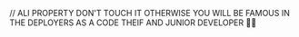 // ALI PROPERTY DON'T TOUCH IT OTHERWISE YOU WILL BE FAMOUS IN THE DEPLOYERS AS A CODE THEIF AND JUNIOR DEVELOPER 🌚💀

